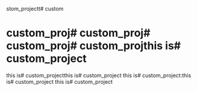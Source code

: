 stom_projectt# custom

# custom_proj# custom_proj# custom_proj# custom_projthis is# custom_project
this is# custom_projectthis is# custom_project
this is# custom_project:this is# custom_project
this is# custom_project
